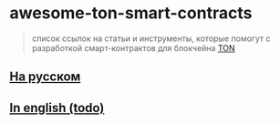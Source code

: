# awesome-ton-smart-contracts

> список ссылок на статьи и инструменты, которые помогут с разработкой смарт-контрактов для блокчейна [TON](https://ton.org)

## [На русском](https://github.com/DKeysil/awesome-ton-smart-contracts/tree/main/ru)

## [In english (todo)](https://github.com/DKeysil/awesome-ton-smart-contracts/tree/main/en)
